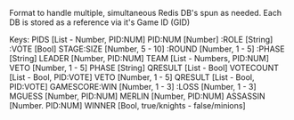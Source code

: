 Format to handle multiple, simultaneous Redis DB's spun as needed.
Each DB is stored as a reference via it's Game ID (GID)

Keys: PIDS           [List - Number, PID:NUM]
      PID:NUM        [Number]
         :ROLE       [String]
         :VOTE       [Bool]
      STAGE:SIZE     [Number, 5 - 10]
           :ROUND    [Number, 1 - 5]
           :PHASE    [String]
      LEADER         [Number, PID:NUM]
      TEAM           [List - Numbers, PID:NUM]
      VETO           [Number, 1 - 5]
      PHASE          [String]
      QRESULT        [List - Bool] 
      VOTECOUNT      [List - Bool, PID:VOTE]
      VETO           [Number, 1 - 5]
      QRESULT        [List - Bool, PID:VOTE]
      GAMESCORE:WIN  [Number, 1 - 3]
               :LOSS [Number, 1 - 3]
      MGUESS         [Number, PID:NUM]
      MERLIN         [Number, PID:NUM]
      ASSASSIN       [Number. PID:NUM]
      WINNER         [Bool, true/knights - false/minions]
